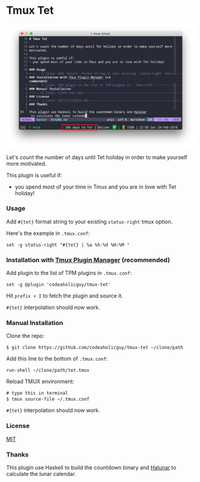 # Tmux Tet

![](screenshot.png)

Let's count the number of days until Tet holiday in order to make yourself more
motivated.

This plugin is useful if:
- you spend most of your time in Tmux and you are in love with Tet holiday!

### Usage

Add `#{tet}` format string to your existing `status-right` tmux
option.

Here's the example in `.tmux.conf`:

    set -g status-right "#{tet} | %a %h-%d %H:%M "

### Installation with [Tmux Plugin Manager](https://github.com/tmux-plugins/tpm) (recommended)

Add plugin to the list of TPM plugins in `.tmux.conf`:

    set -g @plugin 'codeaholicguy/tmux-tet'

Hit `prefix + I` to fetch the plugin and source it.

`#{tet}` interpolation should now work.

### Manual Installation

Clone the repo:

    $ git clone https://github.com/codeaholicguy/tmux-tet ~/clone/path

Add this line to the bottom of `.tmux.conf`:

    run-shell ~/clone/path/tet.tmux

Reload TMUX environment:

    # type this in terminal
    $ tmux source-file ~/.tmux.conf

`#{tet}` interpolation should now work.

### License

[MIT](LICENSE)

### Thanks

This plugin use Haskell to build the countdown binary and []()[Halunar](https://github.com/codeaholicguy/halunar) to calculate the lunar calendar.
